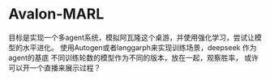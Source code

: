 # Avalon-MARL
目标是实现一个多agent系统，模拟阿瓦隆这个桌游，并使用强化学习，尝试让模型的水平进化。
使用Autogen或者langgarph来实现训练场景，deepseek 作为agent的基底
不同训练轮数的模型作为不同的版本，放在一起，观察胜率，
或许可以开一个直播来展示过程？
